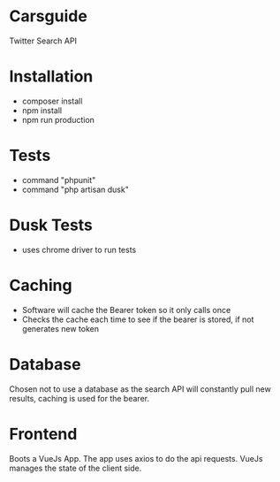 # Carsguide

Twitter Search API

# Installation
  - composer install
  - npm install
  - npm run production

# Tests
  - command "phpunit"
  - command "php artisan dusk"

# Dusk Tests
  - uses chrome driver to run tests

# Caching
  - Software will cache the Bearer token so it only calls once
  - Checks the cache each time to see if the bearer is stored, if not generates new token
  
# Database
Chosen not to use a database as the search API will constantly pull new results, caching is used for the bearer.

# Frontend
Boots a VueJs App.  The app uses axios to do the api requests.  VueJs manages the state of the client side.

